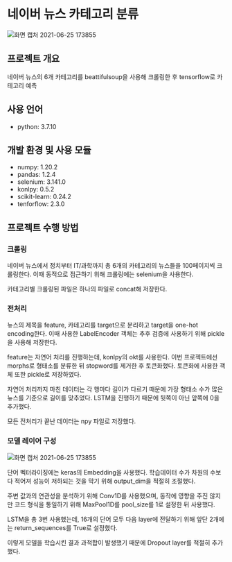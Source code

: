 # 네이버 뉴스 카테고리 분류
![화면 캡처 2021-06-25 173855](https://user-images.githubusercontent.com/67940953/123396443-47429780-d5dc-11eb-873b-144db1a7d05c.png)
## 프로젝트 개요
네이버 뉴스의 6개 카테고리를 beattifulsoup을 사용해 크롤링한 후 tensorflow로 카테고리 예측
<br>

## 사용 언어
- python: 3.7.10

## 개발 환경 및 사용 모듈
- numpy: 1.20.2
- pandas: 1.2.4
- selenium: 3.141.0
- konlpy: 0.5.2
- scikit-learn: 0.24.2
- tenforflow: 2.3.0

## 프로젝트 수행 방법
### 크롤링
네이버 뉴스에서 정치부터 IT/과학까지 총 6개의 카테고리의 뉴스들을 100페이지씩 크롤링한다. 이때 동적으로 접근하기 위해 크롤링에는 selenium을 사용한다.

카테고리별 크롤링된 파일은 하나의 파일로 concat해 저장한다.

### 전처리
뉴스의 제목을 feature, 카테고리를 target으로 분리하고 target을 one-hot encoding한다. 이때 사용한 LabelEncoder 객체는 추후 검증에 사용하기 위해 pickle을 사용해 저장한다.

feature는 자연어 처리를 진행하는데, konlpy의 okt를 사용한다. 이번 프로젝트에선 morphs로 형태소를 분류한 뒤 stopword를 제거한 후 토큰화했다. 토큰화에 사용한 객체 또한 pickle로 저장하였다.

자연어 처리까지 마친 데이터는 각 행마다 길이가 다르기 때문에 가장 형태소 수가 많은 뉴스를 기준으로 길이를 맞추었다. LSTM을 진행하기 때문에 뒷쪽이 아닌 앞쪽에 0을 추가했다.

모든 전처리가 끝난 데이터는 npy 파일로 저장했다.

### 모델 레이어 구성
![화면 캡처 2021-06-25 173855](https://user-images.githubusercontent.com/67940953/123400912-39dbdc00-d5e1-11eb-9f6c-afa81a71b5b4.png)

단어 벡터라이징에는 keras의 Embedding을 사용했다. 학습데이터 수가 차원의 수보다 적어져 성능이 저하되는 것을 막기 위해 output_dim을 적절히 조절했다.


주변 값과의 연관성을 분석하기 위해 Conv1D를 사용했으며, 동작에 영향을 주진 않지만 코드 형식을 통일하기 위해 MaxPool1D를 pool_size를 1로 설정한 뒤 사용했다.


LSTM을 총 3번 사용했는데, 16개의 단어 모두 다음 layer에 전달하기 위해 앞단 2개에는 return_sequences를 True로 설정했다.

이렇게 모델을 학습시킨 결과 과적합이 발생했기 때문에 Dropout layer를 적절히 추가했다.

